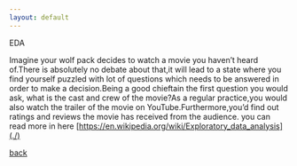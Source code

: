 ```yaml
---
layout: default
---
```


EDA

Imagine your wolf pack decides to watch a movie you haven’t heard of.There is absolutely no debate about that,it will lead to a state where you find yourself puzzled with lot of questions which needs to be answered in order to make a decision.Being a good chieftain the first question you would ask, what is the cast and crew of the movie?As a regular practice,you would also watch the trailer of the movie on YouTube.Furthermore,you’d find out ratings and reviews the movie has received from the audience.
you can read more in here [https://en.wikipedia.org/wiki/Exploratory_data_analysis](./)

[back](./)
